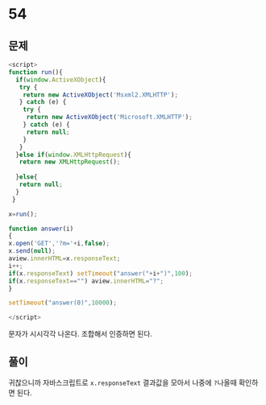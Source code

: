 # 54

## 문제

```javascript
<script>
function run(){
  if(window.ActiveXObject){
   try {
    return new ActiveXObject('Msxml2.XMLHTTP');
   } catch (e) {
    try {
     return new ActiveXObject('Microsoft.XMLHTTP');
    } catch (e) {
     return null;
    }
   }
  }else if(window.XMLHttpRequest){
   return new XMLHttpRequest();
 
  }else{
   return null;
  }
 }

x=run();

function answer(i)
{
x.open('GET','?m='+i,false);
x.send(null);
aview.innerHTML=x.responseText;
i++;
if(x.responseText) setTimeout("answer("+i+")",100);
if(x.responseText=="") aview.innerHTML="?";
}

setTimeout("answer(0)",10000);

</script>
```

문자가 시시각각 나온다. 조합해서 인증하면 된다.

## 풀이

귀찮으니까 자바스크립트로 `x.responseText` 결과값을 모아서 나중에 `?`나올때 확인하면 된다.